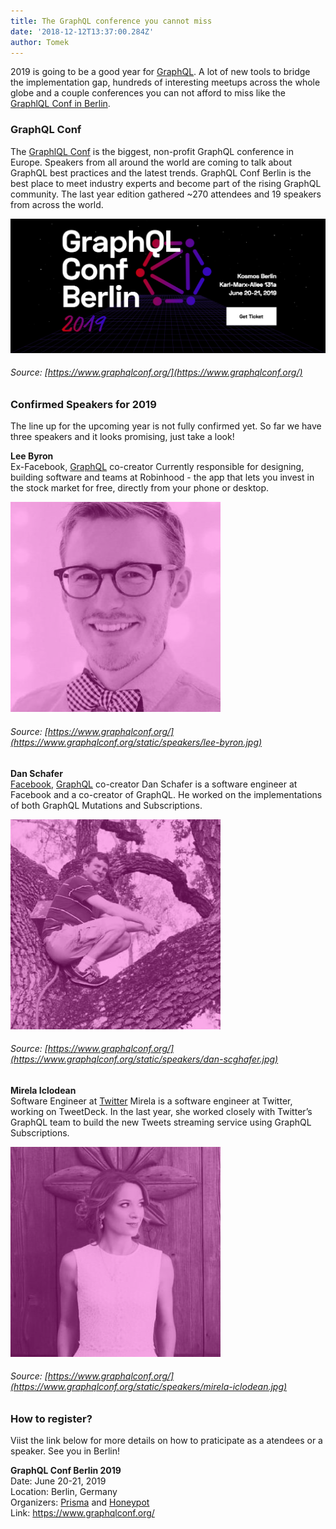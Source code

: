 ```yaml
---
title: The GraphQL conference you cannot miss
date: '2018-12-12T13:37:00.284Z'
author: Tomek
---
```


2019 is going to be a good year for [GraphQL](https://graphql.org/). A lot of new tools to bridge the implementation gap, hundreds of interesting meetups across the whole globe and a couple conferences you can not afford to miss like the [GraphlQL Conf  in Berlin](https://www.graphqlconf.org/).


### **GraphQL Conf** 
The [GraphlQL Conf](https://www.graphqlconf.org/) is the biggest, non-profit GraphQL conference in Europe. Speakers from all around the world are coming to talk about GraphQL best practices and the latest trends. GraphQL Conf Berlin is the best place to meet industry experts and become part of the rising GraphQL community. The last year edition gathered ~270 attendees and 19 speakers from across the world.

![conf.png](conf.png)
###### Source: [https://www.graphqlconf.org/](https://www.graphqlconf.org/)


### **Confirmed Speakers for 2019**

The line up for the upcoming year is not fully confirmed yet.  So far we have three speakers and it looks promising, just take a look!

**Lee Byron**\
Ex-Facebook, [GraphQL](https://graphql.org/) co-creator
Currently responsible for designing, building software and teams at Robinhood - the app that lets you invest in the stock market for free, directly from your phone or desktop.

![2.png](2.png) 
###### Source: [https://www.graphqlconf.org/](https://www.graphqlconf.org/static/speakers/lee-byron.jpg)

**Dan Schafer**\
[Facebook](https://developers.facebook.com/), [GraphQL](https://graphql.org/) co-creator
Dan Schafer is a software engineer at Facebook and a co-creator of GraphQL. He worked on the implementations of both GraphQL Mutations and Subscriptions.

![3.png](3.png)
###### Source: [https://www.graphqlconf.org/](https://www.graphqlconf.org/static/speakers/dan-scghafer.jpg)



**Mirela Iclodean**\
Software Engineer at [Twitter](https://twitter.com/)
Mirela is a software engineer at Twitter, working on TweetDeck. In the last year, she worked closely with Twitter’s GraphQL team to build the new Tweets streaming service using GraphQL Subscriptions.

![1.png](1.png)
###### Source: [https://www.graphqlconf.org/](https://www.graphqlconf.org/static/speakers/mirela-iclodean.jpg)


### **How to register?**

Viist the link below for more details on how to praticipate as a atendees or a speaker. See you in Berlin!

**GraphQL Conf Berlin 2019**\
Date: June 20-21, 2019\
Location: Berlin, Germany\
Organizers: [Prisma](https://www.prisma.io/) and [Honeypot](https://www.honeypot.io/)\
Link: https://www.graphqlconf.org/




